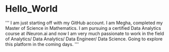 # Hello_World
'''
I am just starting off with my GitHub account. I am Megha, completed my Master of Science in Mathematics. I am pursuing a certified Data Analytics course at iNeuron.ai and now I am very much passionate to work in the field of Analytics/ Data Analytics/ Data Engineer/ Data Science. Going to explore this platform in the coming days.
'''

